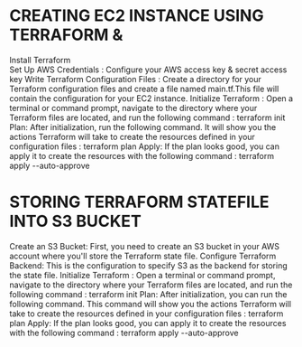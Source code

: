 # CREATING EC2 INSTANCE USING TERRAFORM & 
 Install Terraform  
 Set Up AWS Credentials : Configure your AWS access key & secret access key
 Write Terraform Configuration Files : Create a directory for your Terraform configuration files and create a file named main.tf.This file will contain the configuration for your EC2 instance.
 Initialize Terraform : Open a terminal or command prompt, navigate to the directory where your Terraform files are located, and run the following command :  terraform init 
 Plan: After initialization, run the following command. It will show you the actions Terraform will take to create the resources defined in your configuration files :  terraform plan
 Apply: If the plan looks good, you can apply it to create the resources with the following command : terraform apply --auto-approve
 
# STORING TERRAFORM STATEFILE INTO S3 BUCKET  

 Create an S3 Bucket: First, you need to create an S3 bucket in your AWS account where you'll store the Terraform state file.
 Configure Terraform Backend: This is the configuration to specify S3 as the backend for storing the state file. 
 Initialize Terraform : Open a terminal or command prompt, navigate to the directory where your Terraform files are located, and run the following command :  terraform init 
 Plan: After initialization,  you can run the following command. This command will show you the actions Terraform will take to create the resources defined in your configuration files :  terraform plan
 Apply: If the plan looks good, you can apply it to create the resources with the following command : terraform apply --auto-approve
